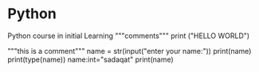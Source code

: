 # Python
Python course in initial Learning
"""comments"""
print ("HELLO WORLD")

"""this 
is
 a
   comment"""
name = str(input("enter your name:"))
print(name)
print(type(name))
name:int="sadaqat"
print(name)
